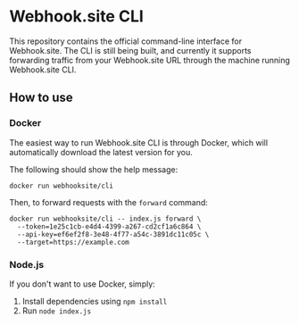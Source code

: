# Webhook.site CLI

This repository contains the official command-line interface for Webhook.site. 
The CLI is still being built, and currently it supports forwarding traffic from
your Webhook.site URL through the machine running Webhook.site CLI.

## How to use

### Docker

The easiest way to run Webhook.site CLI is through Docker, which will 
automatically download the latest version for you.

The following should show the help message:

```shell
docker run webhooksite/cli
```

Then, to forward requests with the `forward` command:

```shell
docker run webhooksite/cli -- index.js forward \
  --token=1e25c1cb-e4d4-4399-a267-cd2cf1a6c864 \
  --api-key=ef6ef2f8-3e48-4f77-a54c-3891dc11c05c \ 
  --target=https://example.com
```

### Node.js

If you don't want to use Docker, simply:

1. Install dependencies using `npm install`
2. Run `node index.js`